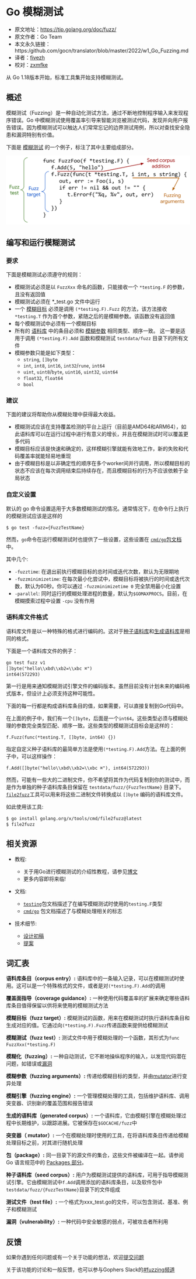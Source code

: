 # Go 模糊测试

- 原文地址：https://tip.golang.org/doc/fuzz/
- 原文作者：Go Team
- 本文永久链接：https:/github.com/gocn/translator/blob/master/2022/w1_Go_Fuzzing.md
- 译者：[fivezh](https://github.com/fivezh)
- 校对：[zxmfke](https://github.com/zxmfke)

从 Go 1.18版本开始，标准工具集开始支持模糊测试。

## 概述

模糊测试（Fuzzing）是一种自动化测试方法，通过不断地控制程序输入来发现程序错误。Go 中模糊测试使用覆盖率引导来智能浏览被测试代码，发现并向用户报告错误。因为模糊测试可以触达人们常常忘记的边界测试用例，所以对查找安全隐患和漏洞特别有价值。

下面是 [模糊测试](https://tip.golang.org/doc/fuzz/#glos-fuzz-test) 的一个例子，标注了其中主要组成部分。

![示例代码中展示了整个模糊测试的情况，其中有一个模糊目标。用f.Add在模糊目标之前添加测试种子语料库，模糊目标的参数作为模糊参数被突出显示。](../static/images/2022/w1_Go_Fuzzing/example.png)

## 编写和运行模糊测试

### 要求

下面是模糊测试必须遵守的规则：

- 模糊测试必须是以 `FuzzXxx` 命名的函数，只能接收一个 `*testing.F` 的参数，且没有返回值
- 模糊测试必须在 *_test.go 文件中运行
- 一个 [模糊目标](https://tip.golang.org/doc/fuzz/#glos-fuzz-target) 必须是调用 `(*testing.F).Fuzz` 的方法，该方法接收 `*testing.T` 作为首个参数，紧随之后的是模糊参数。该函数没有返回值
- 每个模糊测试中必须有一个模糊目标
- 所有的 [语料库](https://tip.golang.org/doc/fuzz/#glos-seed-corpus) 中的条目必须和 [模糊参数](https://tip.golang.org/doc/fuzz/#fuzzing-arguments) 相同类型、顺序一致。 这一要是适用于调用 `(*testing.F).Add` 函数和模糊测试 `testdata/fuzz` 目录下的所有文件
- 模糊参数只能是如下类型：
    - `string`, `[]byte`
    - `int`, `int8`, `int16`, `int32`/`rune`, `int64`
    - `uint`, `uint8`/`byte`, `uint16`, `uint32`, `uint64`
    - `float32`, `float64`
    - `bool`

### 建议

下面的建议将帮助你从模糊处理中获得最大收益。

- 模糊测试应该在支持覆盖检测的平台上运行（目前是AMD64和ARM64），如此语料库可以在运行过程中进行有意义的增长，并且在模糊测试时可以覆盖更多代码
- 模糊目标应该是快速和确定的，这样模糊引擎就能有效地工作，新的失败和代码覆盖率就能轻易地重现
- 由于模糊目标是以非确定性的顺序在多个worker间并行调用，所以模糊目标的状态不应该在每次调用结束后持续存在，而且模糊目标的行为不应该依赖于全局状态

### 自定义设置

默认的 go 命令设置适用于大多数模糊测试的情况。通常情况下，在命令行上执行的模糊测试应该是这样的

```
$ go test -fuzz={FuzzTestName}
```

然而，`go`命令在运行模糊测试时也提供了一些设置，这些设置在 [`cmd/go`包文档](https://pkg.go.dev/cmd/go) 中。

其中几个:

- `-fuzztime`: 在退出前执行模糊目标的总时间或迭代次数，默认为无限期地
- `-fuzzminimizetime`: 在每次最小化尝试中，模糊目标将被执行的时间或迭代次数，默认为60秒。你可以通过 `-fuzzminimizetime 0` 完全禁用最小化设置
- `-parallel`: 同时运行的模糊处理进程的数量，默认为`$GOMAXPROCS`。目前，在模糊摸索过程中设置 `-cpu` 没有作用

### 语料库文件格式

语料库文件是以一种特殊的格式进行编码的。这对于[种子语料库](https://tip.golang.org/doc/fuzz/#glos-seed-corpus)和[生成语料库](https://tip.golang.org/doc/fuzz/#glos-generated-corpus)是相同的格式。

下面是一个语料库文件的例子：

```
go test fuzz v1
[]byte("hello\\xbd\\xb2=\\xbc ⌘")
int64(572293)
```

第一行是用来通知模糊测试引擎文件的编码版本。虽然目前没有计划未来的编码格式版本，但设计上必须支持这种可能性。

下面的每一行都是构成语料库条目的值，如果需要，可以直接复制到Go代码中。

在上面的例子中，我们有一个`[]byte`，后面是一个`int64`。这些类型必须与模糊处理的参数完全类型匹配、顺序一致。这些类型的模糊测试目标会是这样的：

```
f.Fuzz(func(*testing.T, []byte, int64) {})
```

指定自定义种子语料库的最简单方法是使用`(*testing.F).Add`方法。在上面的例子中，可以这样操作：

```
f.Add([]byte("hello\\xbd\\xb2=\\xbc ⌘"), int64(572293))
```

然而，可能有一些大的二进制文件，你不希望将其作为代码复制到你的测试中，而是作为单独的种子语料库条目保留在 `testdata/fuzz/{FuzzTestName}` 目录下。[`file2fuzz`](https://pkg.go.dev/golang.org/x/tools/cmd/file2fuzz)工具可以用来将这些二进制文件转换成以 `[]byte` 编码的语料库文件。

如此使用该工具:

```
$ go install golang.org/x/tools/cmd/file2fuzz@latest
$ file2fuzz
```

## 相关资源

- 教程:

    - 关于用Go进行模糊测试的介绍性教程，请参见[博文](https://go.dev/blog/fuzz-beta)
    - 更多内容即将来临!

- 文档:

    - [`testing`](https://pkg.go.dev//testing#hdr-Fuzzing)包文档描述了在编写模糊测试时使用的`testing.F`类型
    - [`cmd/go`](https://pkg.go.dev/cmd/go) 包文档描述了与模糊处理相关的标志

- 技术细节:

    - [设计初稿](https://golang.org/s/draft-fuzzing-design)
    - [提案](https://golang.org/issue/44551)

## 词汇表

**语料库条目（corpus entry）:** 语料库中的一条输入记录，可以在模糊测试时使用。这可以是一个特殊格式的文件，或者是对`(*testing.F).Add`的调用

**覆盖面指导（coverage guidance）:** 一种使用代码覆盖率的扩展来确定哪些语料库条目值得保留以供将来使用的模糊测试方法

**模糊目标（fuzz target）:** 模糊测试的函数，用来在模糊测试时执行语料库条目和生成对应的值。它通过向`(*testing.F).Fuzz`传递函数来提供给模糊测试

**模糊测试（fuzz test）:** 测试文件中用于模糊处理的一个函数，其形式为`func FuzzXxx(*testing.F)`

**模糊化（fuzzing）:** 一种自动测试，它不断地操纵程序的输入，以发现代码潜在问题，如错误或[漏洞](https://tip.golang.org/doc/fuzz/#glos-vulnerability)

**模糊参数（fuzzing arguments）:** 传递给模糊目标的类型，并由[mutator](https://tip.golang.org/doc/fuzz/#glos-mutator)进行变异处理

**模糊引擎（fuzzing engine）:** 一个管理模糊处理的工具，包括维护语料库、调用突变器、识别新的覆盖范围和报告错误

**生成的语料库（generated corpus）:** 一个语料库，它由模糊引擎在模糊处理过程中长期维护，以跟踪进展。它被保存在`$GOCACHE/fuzz`中

**突变器（ mutator）:** 一个在模糊处理时使用的工具，在将语料库条目传递给模糊处理目标之前，对其进行随机处理

**包（package）:** 同一目录下的源文件的集合，这些文件被编译在一起。请参阅 Go 语言规范中的 [Packages 部分](https://tip.golang.org/ref/spec#Packages)。

**种子语料库（seed corpus）:** 用户为模糊测试提供的语料库，可用于指导模糊测试引擎。它由模糊测试中`f.Add`调用添加的语料库条目，以及软件包中`testdata/fuzz/{FuzzTestName}`目录下的文件组成

**测试文件（test file）:** 一个格式为xxx_test.go的文件，可以包含测试、基准、例子和模糊测试

**漏洞（vulnerability）:** 一种代码中安全敏感的弱点，可被攻击者所利用

## 反馈

如果你遇到任何问题或有一个关于功能的想法，欢迎[提交问题](https://github.com/golang/go/issues/new?&labels=fuzz)

关于该功能的讨论和一般反馈，也可以参与Gophers Slack的[#fuzzing频道](https://gophers.slack.com/archives/CH5KV1AKE)